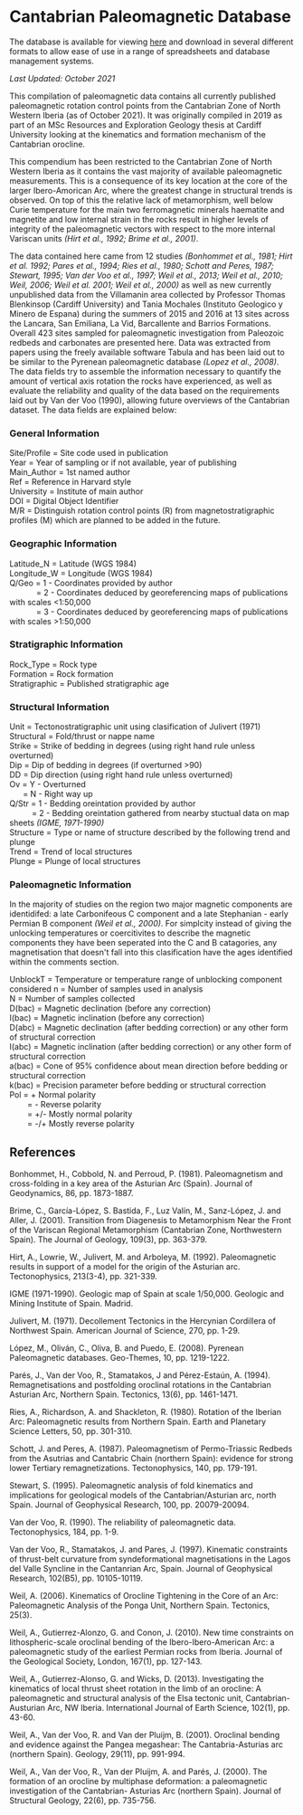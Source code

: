 # Cantabrian Paleomagnetic Database

The database is available for viewing [here](https://matthewtnewell.github.io/Cantabrian-Paleomagnetic-Database/) and download in several different formats to allow ease of use in a range of spreadsheets and database management systems.

*Last Updated: October 2021*

This compilation of paleomagnetic data contains all currently published paleomagnetic rotation control points from the Cantabrian Zone of North Western Iberia (as of October 2021). It was originally compiled in 2019 as part of an MSc Resources and Exploration Geology thesis at Cardiff University looking at the kinematics and formation mechanism of the Cantabrian orocline. 

This compendium has been restricted to the Cantabrian Zone of North Western Iberia as it contains the vast majority of available paleomagnetic measurements. This is a consequence of its key location at the core of the larger Ibero-Amorican Arc, where the greatest change in structural trends is observed. On top of this the relative lack of metamorphism, well below Curie temperature for the main two ferromagnetic minerals haematite and magnetite and low internal strain in the rocks result in higher levels of integrity of the paleomagnetic vectors with respect to the more internal Variscan units *(Hirt et al., 1992; Brime et al., 2001)*. 

The data contained here came from 12 studies *(Bonhommet et al., 1981; Hirt et al. 1992; Pares et al., 1994; Ries et al., 1980; Schott and Peres, 1987; Stewart, 1995; Van der Voo et al., 1997; Weil et al., 2013; Weil et al., 2010; Weil, 2006; Weil et al. 2001; Weil et al., 2000)* as well as new currently unpublished data from the Villamanin area collected by Professor Thomas Blenkinsop (Cardiff University) and Tania Mochales (Instituto Geologico y Minero de Espana) during the summers of 2015 and 2016 at 13 sites across the Lancara, San Emiliana, La Vid, Barcallente and Barrios Formations. Overall 423 sites sampled for paleomagnetic investigation from Paleozoic redbeds and carbonates are presented here. Data was extracted from papers using the freely available software Tabula and has been laid out to be similar to the Pyrenean paleomagnetic database *(Lopez et al., 2008)*. The data fields try to assemble the information necessary to quantify the amount of vertical axis rotation the rocks have experienced, as well as evaluate the reliability and quality of the data based on the requirements laid out by Van der Voo (1990), allowing future overviews of the Cantabrian dataset. The data fields are explained below:

### General Information

Site/Profile = Site code used in publication  
Year = Year of sampling or if not available, year of publishing   
Main_Author = 1st named author  
Ref = Reference in Harvard style  
University = Institute of main author  
DOI = Digital Object Identifier  
M/R = Distinguish rotation control points (R) from magnetostratigraphic profiles (M) which are planned to be added in the future.  

### Geographic Information 

Latitude_N = Latitude (WGS 1984)  
Longitude_W = Longitude (WGS 1984)  
Q/Geo = 1 - Coordinates provided by author  
&nbsp; &nbsp; &nbsp; &nbsp; &nbsp; &nbsp; = 2 - Coordinates deduced by georeferencing maps of publications with scales <1:50,000  
&nbsp; &nbsp; &nbsp; &nbsp; &nbsp; &nbsp; = 3 - Coordinates deduced by georeferencing maps of publications with scales >1:50,000  
      
### Stratigraphic Information

Rock_Type = Rock type  
Formation = Rock formation  
Stratigraphic = Published stratigraphic age  

### Structural Information

Unit = Tectonostratigraphic unit using clasification of Julivert (1971)  
Structural = Fold/thrust or nappe name  
Strike = Strike of bedding in degrees (using right hand rule unless overturned)  
Dip = Dip of bedding in degrees (if overturned >90)  
DD = Dip direction (using right hand rule unless overturned)  
Ov = Y - Overturned  
&nbsp; &nbsp; &nbsp; = N - Right way up  
Q/Str = 1 - Bedding oreintation provided by author  
&nbsp; &nbsp; &nbsp; &nbsp; &nbsp; = 2 - Bedding oreintation gathered from nearby stuctual data on map sheets *(IGME, 1971-1990)*  
Structure = Type or name of structure described by the following trend and plunge  
Trend = Trend of local structures  
Plunge = Plunge of local structures  

### Paleomagnetic Information

In the majority of studies on the region two major magnetic components are identidifed: a late Carbonifeous C component and a late Stephanian - early Permian B component *(Weil et al., 2000)*. For simplcity instead of giving the unlocking temperatures or coercitivites to describe the magnetic components they have been seperated into the C and B catagories, any magnetisation that doesn't fall into this clasification have the ages identified within the comments section.

UnblockT = Temperature or temperature range of unblocking component considered
n = Number of samples used in analysis  
N = Number of samples collected  
D(bac) = Magnetic declination (before any correction)  
I(bac) = Magnetic inclination (before any correction)  
D(abc) = Magnetic declination (after bedding correction) or any other form of structural correction  
I(abc) = Magnetic inclination (after bedding correction) or any other form of structural correction  
a(bac) = Cone of 95% confidence about mean direction before bedding or structural correction  
k(bac) = Precision parameter before bedding or structural correction  
Pol = +  Normal polarity  
&nbsp; &nbsp; &nbsp; &nbsp; = -  Reverse polarity  
&nbsp; &nbsp; &nbsp; &nbsp; = +/-  Mostly normal polarity  
&nbsp; &nbsp; &nbsp; &nbsp; = -/+  Mostly reverse polarity  

## References

Bonhommet, H., Cobbold, N. and Perroud, P. (1981). Paleomagnetism and cross-folding in a key area of the Asturian Arc (Spain). Journal of Geodynamics, 86, pp. 1873-1887.

Brime, C., García-López, S. Bastida, F., Luz Valín, M., Sanz-López, J. and Aller, J. (2001). Transition from Diagenesis to Metamorphism Near the Front of the Variscan Regional  Metamorphism (Cantabrian Zone, Northwestern Spain). The Journal of Geology, 109(3), pp. 363-379. 

Hirt, A., Lowrie, W., Julivert, M. and Arboleya, M. (1992). Paleomagnetic results in support of a model for the origin of the Asturian arc. Tectonophysics, 213(3-4), pp. 321-339.

IGME (1971-1990). Geologic map of Spain at scale 1/50,000. Geologic and Mining Institute of Spain. Madrid. 

Julivert, M. (1971). Decollement Tectonics in the Hercynian Cordillera of Northwest Spain. American Journal of Science, 270, pp. 1-29.

López, M., Oliván, C., Oliva, B. and Puedo, E. (2008). Pyrenean Paleomagnetic databases. Geo-Themes, 10, pp. 1219-1222. 

Parés, J., Van der Voo, R., Stamatakos, J and Pérez-Estaún, A. (1994). Remagnetisations and postfolding oroclinal rotations in the Cantabrian Asturian Arc, Northern Spain.  Tectonics, 13(6), pp. 1461-1471. 

Ries, A., Richardson, A. and Shackleton, R. (1980). Rotation of the Iberian Arc: Paleomagnetic results from Northern Spain. Earth and Planetary Science Letters, 50, pp. 301-310. 

Schott, J. and Peres, A. (1987). Paleomagnetism of Permo-Triassic Redbeds from the Asutrias and Cantabric Chain (northern Spain): evidence for strong lower Tertiary    remagnetizations. Tectonophysics, 140, pp. 179-191. 

Stewart, S. (1995). Paleomagnetic analysis of fold kinematics and implications for geological  models of the Cantabrian/Asturian arc, north Spain. Journal of Geophysical Research,  100, pp. 20079-20094. 

Van der Voo, R. (1990). The reliability of paleomagnetic data. Tectonophysics, 184, pp. 1-9. 

Van der Voo, R., Stamatakos, J. and Pares, J. (1997). Kinematic constraints of thrust-belt curvature from syndeformational magnetisations in the Lagos del Valle Syncline in the Cantanrian Arc, Spain. Journal of Geophysical Research, 102(B5), pp. 10105-10119. 

Weil, A. (2006). Kinematics of Orocline Tightening in the Core of an Arc: Paleomagnetic Analysis of the Ponga Unit, Northern Spain. Tectonics, 25(3). 

Weil, A., Gutierrez-Alonzo, G. and Conon, J. (2010). New time constraints on lithospheric-scale oroclinal bending of the Ibero-Ibero-American Arc: a paleomagnetic study of the earliest Permian rocks from Iberia. Journal of the Geological Society, London, 167(1), pp. 127-143.

Weil, A., Gutierrez-Alonso, G. and Wicks, D. (2013). Investigating the kinematics of local thrust sheet rotation in the limb of an orocline: A paleomagnetic and structural analysis of the Elsa tectonic unit, Cantabrian-Austurian Arc, NW Iberia. International Journal of Earth Science, 102(1), pp. 43-60. 

Weil, A., Van der Voo, R. and Van der Pluijm, B. (2001). Oroclinal bending and evidence against the Pangea megashear: The Cantabria-Asturias arc (northern Spain). Geology, 29(11), pp. 991-994.

Weil, A., Van der Voo, R., Van der Pluijm, A. and Parés, J. (2000). The formation of an orocline by multiphase deformation: a paleomagnetic investigation of the Cantabrian- Asturias Arc (northern Spain). Journal of Structural Geology, 22(6), pp. 735-756.




